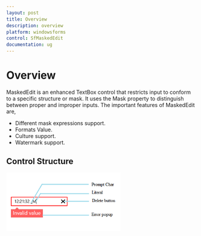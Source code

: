 ```yaml
---
layout: post
title: Overview
description: overview
platform: windowsforms
control: SfMaskedEdit
documentation: ug
---
```


# Overview

MaskedEdit is an enhanced TextBox control that restricts input to conform to a specific structure or mask. It uses the Mask property to distinguish between proper and improper inputs. The important features of MaskedEdit are,

* Different mask expressions support.
* Formats Value.
* Culture support.
* Watermark support.

## Control Structure

![](Overview_images/Overview_img1.png) 



